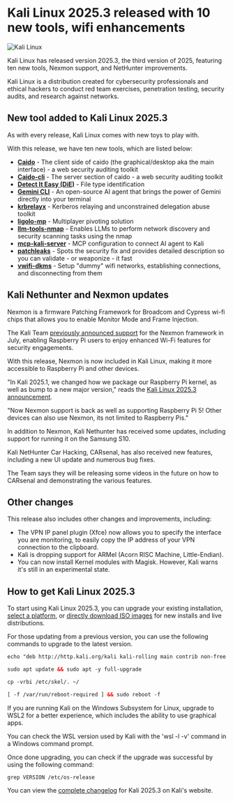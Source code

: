 # Kali Linux 2025.3 released with 10 new tools, wifi enhancements

![Kali Linux](https://www.bleepstatic.com/content/hl-images/2022/02/14/kali-bright.jpg)

Kali Linux has released version 2025.3, the third version of 2025, featuring ten new tools, Nexmon support, and NetHunter improvements.

Kali Linux is a distribution created for cybersecurity professionals and ethical hackers to conduct red team exercises, penetration testing, security audits, and research against networks.

## New tool added to Kali Linux 2025.3

As with every release, Kali Linux comes with new toys to play with.

With this release, we have ten new tools, which are listed below:

* **[Caido](https://www.kali.org/tools/caido/)** \- The client side of caido (the graphical/desktop aka the main interface) - a web security auditing toolkit
* **[Caido-cli](https://www.kali.org/tools/caido-cli/)** \- The server section of caido - a web security auditing toolkit
* **[Detect It Easy (DiE)](https://www.kali.org/tools/detect-it-easy/)** \- File type identification
* **[Gemini CLI](https://www.kali.org/tools/gemini-cli/)** \- An open-source AI agent that brings the power of Gemini directly into your terminal
* **[krbrelayx](https://www.kali.org/tools/krbrelayx/)** \- Kerberos relaying and unconstrained delegation abuse toolkit
* **[ligolo-mp](https://www.kali.org/tools/ligolo-mp/)** \- Multiplayer pivoting solution
* **[llm-tools-nmap](https://www.kali.org/tools/llm-tools-nmap/)** \- Enables LLMs to perform network discovery and security scanning tasks using the nmap
* **[mcp-kali-server](https://www.kali.org/tools/mcp-kali-server/)** \- MCP configuration to connect AI agent to Kali
* **[patchleaks](https://www.kali.org/tools/patchleaks/)** \- Spots the security fix and provides detailed description so you can validate - or weaponize - it fast
* **[vwifi-dkms](https://www.kali.org/tools/vwifi-dkms/)** \- Setup "dummy" wifi networks, establishing connections, and disconnecting from them

## Kali Nethunter and Nexmon updates

Nexmon is a firmware Patching Framework for Broadcom and Cypress wi-fi chips that allows you to enable Monitor Mode and Frame Injection.

The Kali Team [previously announced support](https://www.kali.org/blog/raspberry-pi-wi-fi-glow-up/) for the Nexmon framework in July, enabling Raspberry Pi users to enjoy enhanced Wi-Fi features for security engagements.

With this release, Nexmon is now included in Kali Linux, making it more accessible to Raspberry Pi and other devices.

"In Kali 2025.1, we changed how we package our Raspberry Pi kernel, as well as bump to a new major version," reads the [Kali Linux 2025.3 announcement](https://www.kali.org/blog/kali-linux-2025-3-release/).

"Now Nexmon support is back as well as supporting Raspberry Pi 5! Other devices can also use Nexmon, its not limited to Raspberry Pis."

In addition to Nexmon, Kali Nethunter has received some updates, including support for running it on the Samsung S10.

Kali NetHunter Car Hacking, CARsenal, has also received new features, including a new UI update and numerous bug fixes.

The Team says they will be releasing some videos in the future on how to CARsenal and demonstrating the various features.

## Other changes

This release also includes other changes and improvements, including:

* The VPN IP panel plugin (Xfce) now allows you to specify the interface you are monitoring, to easily copy the IP address of your VPN connection to the clipboard.
* Kali is dropping support for ARMel (Acorn RISC Machine, Little-Endian).
* You can now install Kernel modules with Magisk. However, Kali warns it's still in an experimental state.

## How to get Kali Linux 2025.3

To start using Kali Linux 2025.3, you can upgrade your existing installation, [select a platform](https://www.kali.org/get-kali/), or [directly download ISO images](https://cdimage.kali.org/kali-2025.3/) for new installs and live distributions.

For those updating from a previous version, you can use the following commands to upgrade to the latest version.

```xml
echo "deb http://http.kali.org/kali kali-rolling main contrib non-free non-free-firmware" | sudo tee /etc/apt/sources.list

sudo apt update && sudo apt -y full-upgrade

cp -vrbi /etc/skel/. ~/

[ -f /var/run/reboot-required ] && sudo reboot -f
```

If you are running Kali on the Windows Subsystem for Linux, upgrade to WSL2 for a better experience, which includes the ability to use graphical apps.

You can check the WSL version used by Kali with the 'wsl -l -v' command in a Windows command prompt.

Once done upgrading, you can check if the upgrade was successful by using the following command:

```
grep VERSION /etc/os-release
```

You can view the [complete changelog](https://www.kali.org/blog/kali-linux-2025-3-release/) for Kali 2025.3 on Kali's website.